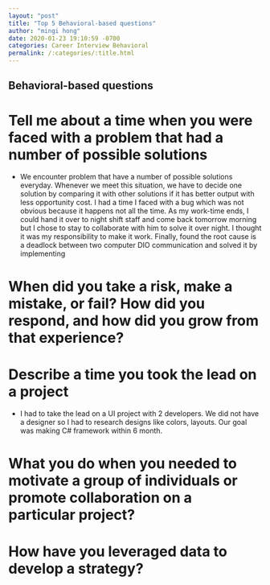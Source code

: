 ```yaml
---
layout: "post"
title: "Top 5 Behavioral-based questions"
author: "mingi hong"
date: 2020-01-23 19:10:59 -0700
categories: Career Interview Behavioral
permalink: /:categories/:title.html
---
```


## Behavioral-based questions

# Tell me about a time when you were faced with a problem that had a number of possible solutions
- We encounter problem that have a number of possible solutions everyday. Whenever we meet this situation, we have to decide one solution by comparing it with other solutions if it has better output with less opportunity cost. I had a time I faced with a bug which was not obvious because it happens not all the time. As my work-time ends, I could hand it over to night shift staff and come back tomorrow morning but I chose to stay to collaborate with him to solve it over night. I thought it was my responsibility to make it work. Finally, found the root cause is a deadlock between two computer DIO communication and solved it by implementing 

# When did you take a risk, make a mistake, or fail? How did you respond, and how did you grow from that experience?

# Describe a time you took the lead on a project
- I had to take the lead on a UI project with 2 developers. We did not have a designer so I had to research designs like colors, layouts. Our goal was making C# framework within 6 month. 

# What you do when you needed to motivate a group of individuals or promote collaboration on a particular project?

# How have you leveraged data to develop a strategy?
